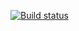 [![Build status](https://ci.appveyor.com/api/projects/status/wnusudp50dlln1m0?svg=true)](https://ci.appveyor.com/project/Lst47/patterns2)
